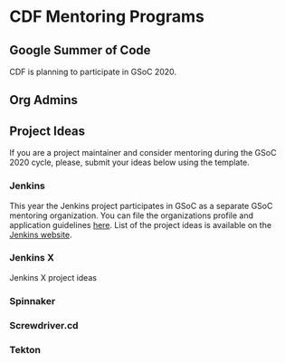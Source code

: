 # CDF Mentoring Programs

Google Summer of Code
---------------------

CDF is planning to participate in GSoC 2020. 

## Org Admins


## Project Ideas 
If you are a project maintainer and consider mentoring during the GSoC 2020 cycle, please, submit your ideas below using the template.

### Jenkins
This year the Jenkins project participates in GSoC as a separate GSoC mentoring organization.
You can file the organizations profile and application guidelines [here](https://summerofcode.withgoogle.com/organizations/4945163270488064/).
List of the project ideas is available on the [Jenkins website](https://jenkins.io/projects/gsoc/2020/project-ideas/).

### Jenkins X 
Jenkins X project ideas

### Spinnaker

### Screwdriver.cd

### Tekton

